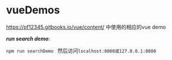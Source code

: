 # vueDemos
https://pf12345.gitbooks.io/vue/content/ 中使用的相应的vue demo

***run search demo***:

```npm run searchDemo ``` 然后访问```localhost:8080或127.0.0.1:8080```
